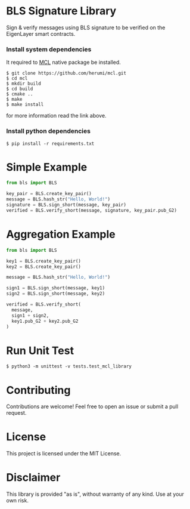 # BLS Signature Library

Sign &amp; verify messages using BLS signature to be verified on the EigenLayer smart contracts.


### Install system dependencies
It required to [MCL](https://github.com/herumi/mcl) native package be installed.
```
$ git clone https://github.com/herumi/mcl.git
$ cd mcl
$ mkdir build
$ cd build
$ cmake ..
$ make
$ make install
```
for more information read the link above.
### Install python dependencies

```
$ pip install -r requirements.txt
```

# Simple Example
```  py
from bls import BLS

key_pair = BLS.create_key_pair()
message = BLS.hash_str("Hello, World!")
signature = BLS.sign_short(message, key_pair)
verified = BLS.verify_short(message, signature, key_pair.pub_G2)
```

# Aggregation Example
```  py
from bls import BLS

key1 = BLS.create_key_pair()
key2 = BLS.create_key_pair()

message = BLS.hash_str("Hello, World!")

sign1 = BLS.sign_short(message, key1)
sign2 = BLS.sign_short(message, key2)

verified = BLS.verify_short(
  message,
  sign1 + sign2,
  key1.pub_G2 + key2.pub_G2
)
```

# Run Unit Test
```
$ python3 -m unittest -v tests.test_mcl_library

```

# Contributing
Contributions are welcome! Feel free to open an issue or submit a pull request.

# License
This project is licensed under the MIT License.

# Disclaimer
This library is provided "as is", without warranty of any kind. Use at your own risk.

